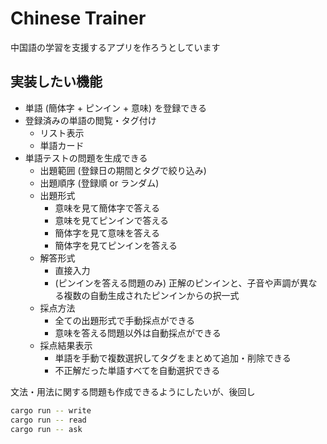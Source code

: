 # Chinese Trainer

中国語の学習を支援するアプリを作ろうとしています

## 実装したい機能

- 単語 (簡体字 + ピンイン + 意味) を登録できる
- 登録済みの単語の閲覧・タグ付け
  - リスト表示
  - 単語カード
- 単語テストの問題を生成できる
  - 出題範囲 (登録日の期間とタグで絞り込み)
  - 出題順序 (登録順 or ランダム)
  - 出題形式
    - 意味を見て簡体字で答える
    - 意味を見てピンインで答える
    - 簡体字を見て意味を答える
    - 簡体字を見てピンインを答える
  - 解答形式
    - 直接入力
    - (ピンインを答える問題のみ) 正解のピンインと、子音や声調が異なる複数の自動生成されたピンインからの択一式
  - 採点方法
    - 全ての出題形式で手動採点ができる
    - 意味を答える問題以外は自動採点ができる
  - 採点結果表示
    - 単語を手動で複数選択してタグをまとめて追加・削除できる
    - 不正解だった単語すべてを自動選択できる

文法・用法に関する問題も作成できるようにしたいが、後回し

```bash
cargo run -- write
cargo run -- read
cargo run -- ask
```
